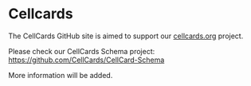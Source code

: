 # Cellcards

The CellCards GitHub site is aimed to support our [cellcards.org](https://cellcards.org) project.

Please check our CellCards Schema project: 
https://github.com/CellCards/CellCard-Schema

More information will be added. 
